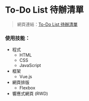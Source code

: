 # To-Do List 待辦清單
> 網頁連結：[To-Do List 待辦清單](https://yi-an-chen.github.io/todolist/)

### 使用技能：
* 程式
  * HTML
  * CSS
  * JavaScript
* 框架
  * Vue.js
* 網頁排版
  * Flexbox
* 響應式網頁 (RWD)
